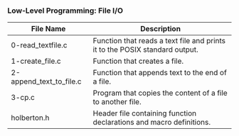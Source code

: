 ### Low-Level Programming: File I/O

| **File Name** | **Description** |
| ------------- | --------------- |
| 0-read\_textfile.c | Function that reads a text file and prints it to the POSIX standard output. |
| 1-create\_file.c | Function that creates a file. |
| 2-append\_text\_to\_file.c | Function that appends text to the end of a file. |
| 3-cp.c | Program that copies the content of a file to another file. |
| holberton.h | Header file containing function declarations and macro definitions. |
